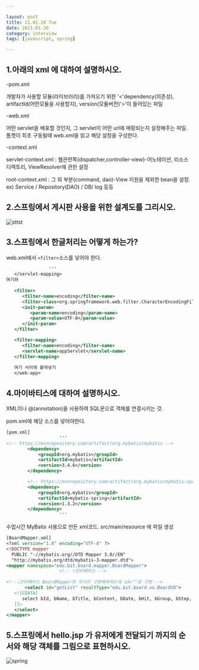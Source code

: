 ```yaml
---

layout: post
title: 21.01.26 Tue
date: 2021-01-26
category: interview
tags: [javascript, spring]

---
```



## 1.아래의 xml 에 대하여 설명하시오.

-pom.xml

개발자가 사용할 모듈(라이브러리)를 가져오기 위한 '<'dependency(의존성), artifactId(어떤모듈을 사용할지), version(모듈버전)'>'이 들어있는 파일

 
 

-web.xml

어떤 servlet을 배포할 것인지, 그 servlet이 어떤 url에 매핑되는지 설정해주는 파일. 톰켓이 최초 구동될때 web.xml을 읽고 해당 설정을 구성한다. 

 

 

-context.xml

servlet-context.xml : 웹관련쪽(dispatcher,controller-view)-어노테이션, 리소스 디렉토리, ViewResolver에 관한 설정

root-context.xml : 그 외 부분(command, dao)-View 지원을 제외한 bean을 설정. ex) Service / Repository(DAO) / DB/ log 등등

 


## 2.스프링에서 게시판 사용을 위한 설계도를 그리시오.
![sttst](https://user-images.githubusercontent.com/74958197/105840863-0fc4c480-6017-11eb-8bda-ae2b3ae950c5.png)






## 3.스프링에서 한글처리는 어떻게 하는가?



web.xml에서 `<filter>`소스를 넣어야 한다.
~~~xml
				'''
   </servlet-mapping>
여기와
   
   <filter>
      <filter-name>encoding</filter-name>
      <filter-class>org.springframework.web.filter.CharacterEncodingFilter</filter-class>
      <init-param>
         <param-name>encoding</param-name>
         <param-value>UTF-8</param-value>
      </init-param>
   </filter>

   <filter-mapping>
      <filter-name>encoding</filter-name>
      <servlet-name>appServlet</servlet-name>
   </filter-mapping>
   
   여기 사이에 붙여넣기
   </web-app>
~~~

## 4.마이바티스에 대하여 설명하시오.

XML이나 @(annotation)을 사용하여 SQL문으로 객체를 연결시키는 것.



pom.xml에 해당 소스를 넣어야한다.
~~~xml
[pom.xml]
					'''
<!-- https://mvnrepository.com/artifact/org.mybatis/mybatis -->
		<dependency>
			<groupId>org.mybatis</groupId>
			<artifactId>mybatis</artifactId>
			<version>3.4.6</version>
		</dependency>

		<!-- https://mvnrepository.com/artifact/org.mybatis/mybatis-spring -->
		<dependency>
			<groupId>org.mybatis</groupId>
			<artifactId>mybatis-spring</artifactId>
			<version>1.3.2</version>
		</dependency>
					'''
~~~



수업시간 MyBatis 사용으로 만든 xml코드.  src/main/resource 에 파일 생성
~~~xml
[BoardMapper.xml]
<?xml version="1.0" encoding="UTF-8" ?>
<!DOCTYPE mapper
  PUBLIC "-//mybatis.org//DTD Mapper 3.0//EN"
  "http://mybatis.org/dtd/mybatis-3-mapper.dtd">
<mapper namespace="edu.bit.board.mapper.BoardMapper">
					<!-- ↑인터페이스 -->
					
<!--↓인터페이스 BoardMapper의 자식이 구현해야하는데 id=""로 구현 -->
	   <select id="getList" resultType="edu.bit.board.vo.BoardVO">
   <![CDATA[
      select bId, bName, bTitle, bContent, bDate, bHit, bGroup, bStep, bIndent from mvc_board order by bGroup desc, bStep asc
   ]]>
   </select>          
</mapper>
~~~



## 5.스프링에서 hello.jsp 가 유저에게 전달되기 까지의  순서와 해당 객체를 그림으로 표현하시오.

![spring](https://user-images.githubusercontent.com/74958197/105836382-6f6ba180-6010-11eb-9a16-cb6acc0272de.png)